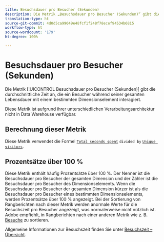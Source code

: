 ```yaml
---
title: Besuchsdauer pro Besucher (Sekunden)
description: Die Metrik „Besuchsdauer pro Besucher (Sekunden)“ gibt die durchschnittliche Zeit an, die Besucher während der gesamten Lebensdauer eines Besuchers mit einem bestimmten Dimensionselement interagieren.
translation-type: ht
source-git-commit: 4d0d5ca99049e48fcf1f248f78ecef94534b6815
workflow-type: ht
source-wordcount: '179'
ht-degree: 100%

---
```



# Besuchsdauer pro Besucher (Sekunden)

Die Metrik [!UICONTROL Besuchsdauer pro Besucher (Sekunden)] gibt die durchschnittliche Zeit an, die ein Besucher während seiner gesamten Lebensdauer mit einem bestimmten Dimensionselement interagiert.

Diese Metrik ist aufgrund ihrer unterschiedlichen Verarbeitungsarchitektur nicht in Data Warehouse verfügbar.

## Berechnung dieser Metrik

Diese Metrik verwendet die Formel [`Total seconds spent`](total-seconds-spent.md) `divided by` [`Unique visitors`](unique-visitors.md).

## Prozentsätze über 100 %

Diese Metrik enthält häufig Prozentsätze über 100 %. Der Nenner ist die Besuchsdauer pro Besucher der gesamten Dimension und der Zähler ist die Besuchsdauer pro Besucher des Dimensionselements. Wenn die Besuchsdauer pro Besucher der gesamten Dimension kürzer ist als die Besuchsdauer pro Besucher eines bestimmten Dimensionselements, werden Prozentsätze über 100 % angezeigt. Bei der Sortierung von Rangberichten nach dieser Metrik werden anormale Werte für die Besuchszeit pro Besucher angezeigt, was normalerweise nicht nützlich ist. Adobe empfiehlt, in Rangberichten nach einer anderen Metrik wie z. B. [Besuche](visits.md) zu sortieren.

Allgemeine Informationen zur Besuchszeit finden Sie unter [Besuchszeit – Übersicht](time-spent.md).
